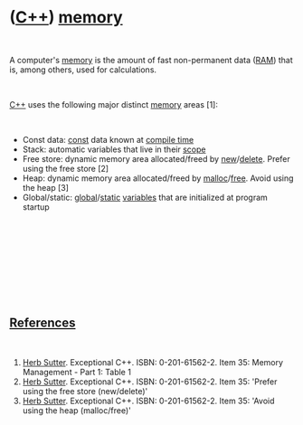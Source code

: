 



 

 

 

 

 

([C++](Cpp.md)) [memory](CppMemory.md)
========================================

 

A computer's [memory](CppMemory.md) is the amount of fast non-permanent
data ([RAM](CppRam.md)) that is, among others, used for calculations.

 

[C++](Cpp.md) uses the following major distinct [memory](CppMemory.md)
areas \[1\]:

 

-   Const data: [const](CppConst.md) data known at [compile
    time](CppCompileTime.md)
-   Stack: automatic variables that live in their [scope](CppScope.md)
-   Free store: dynamic memory area allocated/freed by
    [new](CppNew.md)/[delete](CppDelete.md). Prefer using the free
    store \[2\]
-   Heap: dynamic memory area allocated/freed by
    [malloc](CppMalloc.md)/[free](CppFree.md). Avoid using the heap
    \[3\]
-   Global/static: [global](CppGlobal.md)/[static](CppStatic.md)
    [variables](CppVariable.md) that are initialized at program startup

 

 

 

 

 

[References](CppReferences.md)
-------------------------------

 

1.  [Herb Sutter](CppHerbSutter.md). Exceptional C++.
    ISBN: 0-201-61562-2. Item 35: Memory Management - Part 1: Table 1
2.  [Herb Sutter](CppHerbSutter.md). Exceptional C++.
    ISBN: 0-201-61562-2. Item 35: 'Prefer using the free store
    (new/delete)'
3.  [Herb Sutter](CppHerbSutter.md). Exceptional C++.
    ISBN: 0-201-61562-2. Item 35: 'Avoid using the heap (malloc/free)'

 

 

 

 

 





 



